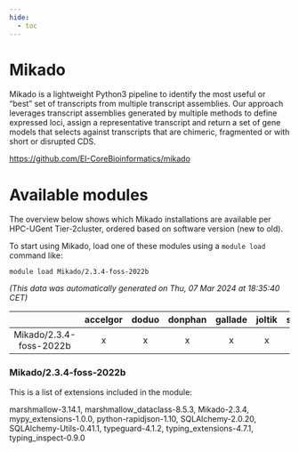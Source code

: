 ```yaml
---
hide:
  - toc
---
```


Mikado
======


Mikado is a lightweight Python3 pipeline to identify the most useful or “best” set of transcripts from multiple transcript assemblies. Our approach leverages transcript assemblies generated by multiple methods to define expressed loci, assign a representative transcript and return a set of gene models that selects against transcripts that are chimeric, fragmented or with short or disrupted CDS.

https://github.com/EI-CoreBioinformatics/mikado
# Available modules


The overview below shows which Mikado installations are available per HPC-UGent Tier-2cluster, ordered based on software version (new to old).

To start using Mikado, load one of these modules using a `module load` command like:

```shell
module load Mikado/2.3.4-foss-2022b
```

*(This data was automatically generated on Thu, 07 Mar 2024 at 18:35:40 CET)*  

| |accelgor|doduo|donphan|gallade|joltik|skitty|
| :---: | :---: | :---: | :---: | :---: | :---: | :---: |
|Mikado/2.3.4-foss-2022b|x|x|x|x|x|x|


### Mikado/2.3.4-foss-2022b

This is a list of extensions included in the module:

marshmallow-3.14.1, marshmallow_dataclass-8.5.3, Mikado-2.3.4, mypy_extensions-1.0.0, python-rapidjson-1.10, SQLAlchemy-2.0.20, SQLAlchemy-Utils-0.41.1, typeguard-4.1.2, typing_extensions-4.7.1, typing_inspect-0.9.0